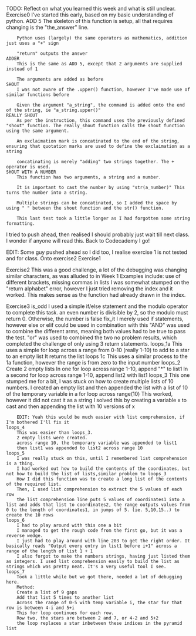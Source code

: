 TODO: Reflect on what you learned this week and what is still unclear.
Exercise0
    I've started this early, based on my basic understanding of python.
    ADD 5
        The skeleton of this function is setup, all that requires changing is the "the_answer" line.
        
        Python uses (largely) the same operators as mathematics, addition just uses a "+" sign
        
        "return" outputs the answer
    ADDER
        This is the same as ADD 5, except that 2 arguments are supplied instead of 1

        The arguments are added as before
    SHOUT
        I was not aware of the .upper() function, however I've made use of similar functions before

        Given the argument "a_string", the command is added onto the end of the string, ie "a_string.upper()"
    REALLY SHOUT
        As per the instruction, this command uses the previously defined "shout" function. The really_shout function calls the shout function using the same argument.

        An exclaimation mark is concatinated to the end of the string, ensuring that quotation marks are used to define the exclaimation as a string

        concatinating is merely "adding" two strings together. The + operator is used.
    SHOUT WITH A NUMBER
        This function has two arguments, a string and a number. 

        It is important to cast the number by using "str(a_number)" This turns the number into a string.

        Multiple strings can be concatinated, so I added the space by using " " between the shout function and the str() function.

        This last test took a little longer as I had forgotten some string formatting.

I tried to push ahead, then realised I should probably just wait till next class. I wonder if anyone will read this. Back to Codecademy I go!

EDIT: Some guy pushed ahead so I did too, I realise exercise 1 is not tested and for class. Onto exercise2
Exercise1



Exercise2
    This was a good challenge, a lot of the debugging was changing similar characters, as was alluded to in Week 1
    Examples include: use of different brackets, missing commas in lists
    I was somewhat stumped on the "return alphabet" error, however I just tried removing the index and it worked. This makes sense as the function had already drawn in the index.

Exercise3
    is_odd
        I used a simple if/else statement and the modulo operator to complete this task.
        an even number is divisible by 2, so the modulo must return 0.
        Otherwise, the number is false
    fix_it
        I merely used if statements, however else or elif could be used in combination with this
        "AND" was used to combine the different arms, meaning both values had to be true to pass the test. 
        "or" was used to combined the two no problem results, which completed the challenge of only using 3 return statements.
    loops_1a
        This uses a simple for loop across a range from 0-10 (really 1-10) to add to a star to an empty list
        It returns the list
    loops 1c
        This uses a similar process to the 1a function, however the range is from zero to the input number
    loops_2
        Create 2 empty lists
        In one for loop across range 1-10, append "*" to list1
        In a second for loop across range 1-10, append list2 with list1
    loops_3
        This one stumped me for a bit, I was stuck on how to create multiple lists of 10 numbers.
        I created an empty list and then appended the list with a list of 10 of the temporary variable in a for loop across range(10)
        This worked, however it did not cast it as a string
        I solved this by creating a variable x to cast and then appending the list with 10 versions of x

        EDIT: Yeah this would be much easier with list comprehension, if I'm bothered I'll fix it
    loops_4
        This was easier than loops_3.
        2 empty lists were created.
        across range 10, the temporary variable was appended to list1
        then list1 was appended to list2 across range 10
    loops_5
        I was really stuck on this, until I remembered list comprehension is a thing.
        I had worked out how to build the contents of the coordinates, but not how to build the list of lists,similar problem to loops_3
        How I did this function was to create a long list of the contents of the required list.
        Then, I used list comprehension to extract the 5 values of each row
        the list comprehension line puts 5 values of coordinates1 into a list and adds that list to coordinates2, the range outputs values from 0 to the length of coordinates1, in jumps of 5. (ie. 5,10,15..) to create the 10 rows
    loops_6
        I had to play around with this one a bit
        I managed to get the rough code from the first go, but it was a reverse wedge.
        I just had to play around with line 203 to get the right order. It basically reads "Output every entry in list1 before i+1" across a range of the length of list 1 + 1
        I also forgot to make the numbers strings, having just listed them as integers. I used list comprehension easily to build the list as strings which was pretty neat. It's a very useful tool I see.
    loops_7
        Took a little while but we got there, needed a lot of debugging here.
        Method:
        Create a list of 9 gaps
        Add that list 5 times to another list
        Across the range of 0-5 with temp variable i, the star for that row is between 4-i and 5+i
        This for loop continues for each row.
        Row two, the stars are between 2 and 7, or 4-2 and 5+2
        the loop replaces a star inbetween these indices in the pyramid list
        
